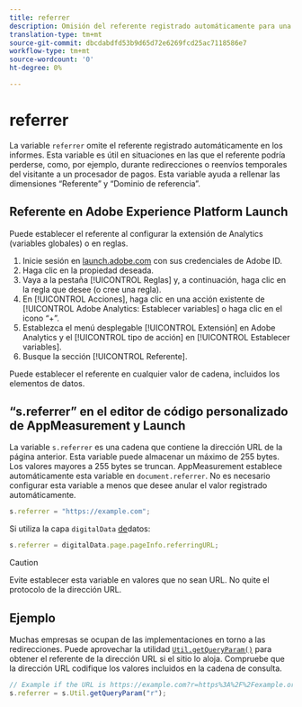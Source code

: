 ```yaml
---
title: referrer
description: Omisión del referente registrado automáticamente para una visita.
translation-type: tm+mt
source-git-commit: dbcdabdfd53b9d65d72e6269fcd25ac7118586e7
workflow-type: tm+mt
source-wordcount: '0'
ht-degree: 0%

---
```



# referrer

La variable `referrer` omite el referente registrado automáticamente en los informes. Esta variable es útil en situaciones en las que el referente podría perderse, como, por ejemplo, durante redirecciones o reenvíos temporales del visitante a un procesador de pagos. Esta variable ayuda a rellenar las dimensiones “Referente” y “Dominio de referencia”.

## Referente en Adobe Experience Platform Launch

Puede establecer el referente al configurar la extensión de Analytics (variables globales) o en reglas.

1. Inicie sesión en [launch.adobe.com](https://launch.adobe.com) con sus credenciales de Adobe ID.
2. Haga clic en la propiedad deseada.
3. Vaya a la pestaña [!UICONTROL Reglas] y, a continuación, haga clic en la regla que desee (o cree una regla).
4. En [!UICONTROL Acciones], haga clic en una acción existente de [!UICONTROL Adobe Analytics: Establecer variables] o haga clic en el icono “+”.
5. Establezca el menú desplegable [!UICONTROL Extensión] en Adobe Analytics y el [!UICONTROL tipo de acción] en [!UICONTROL Establecer variables].
6. Busque la sección [!UICONTROL Referente].

Puede establecer el referente en cualquier valor de cadena, incluidos los elementos de datos.

## “s.referrer” en el editor de código personalizado de AppMeasurement y Launch

La variable `s.referrer` es una cadena que contiene la dirección URL de la página anterior. Esta variable puede almacenar un máximo de 255 bytes. Los valores mayores a 255 bytes se truncan. AppMeasurement establece automáticamente esta variable en `document.referrer`. No es necesario configurar esta variable a menos que desee anular el valor registrado automáticamente.

```js
s.referrer = "https://example.com";
```

Si utiliza la capa `digitalData` [de](../../prepare/data-layer.md)datos:

```js
s.referrer = digitalData.page.pageInfo.referringURL;
```

>[!CAUTION]
>
>Evite establecer esta variable en valores que no sean URL. No quite el protocolo de la dirección URL.

## Ejemplo

Muchas empresas se ocupan de las implementaciones en torno a las redirecciones. Puede aprovechar la utilidad [`Util.getQueryParam()`](../functions/util-getqueryparam.md) para obtener el referente de la dirección URL si el sitio lo aloja. Compruebe que la dirección URL codifique los valores incluidos en la cadena de consulta.

```js
// Example if the URL is https://example.com?r=https%3A%2F%2Fexample.org
s.referrer = s.Util.getQueryParam("r");
```
